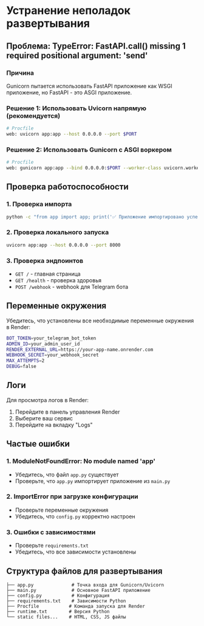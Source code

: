 # Устранение неполадок развертывания

## Проблема: TypeError: FastAPI.__call__() missing 1 required positional argument: 'send'

### Причина
Gunicorn пытается использовать FastAPI приложение как WSGI приложение, но FastAPI - это ASGI приложение.

### Решение 1: Использовать Uvicorn напрямую (рекомендуется)
```bash
# Procfile
web: uvicorn app:app --host 0.0.0.0 --port $PORT
```

### Решение 2: Использовать Gunicorn с ASGI воркером
```bash
# Procfile
web: gunicorn app:app --bind 0.0.0.0:$PORT --worker-class uvicorn.workers.UvicornWorker --workers 1
```

## Проверка работоспособности

### 1. Проверка импорта
```bash
python -c "from app import app; print('✅ Приложение импортировано успешно')"
```

### 2. Проверка локального запуска
```bash
uvicorn app:app --host 0.0.0.0 --port 8000
```

### 3. Проверка эндпоинтов
- `GET /` - главная страница
- `GET /health` - проверка здоровья
- `POST /webhook` - webhook для Telegram бота

## Переменные окружения

Убедитесь, что установлены все необходимые переменные окружения в Render:

```bash
BOT_TOKEN=your_telegram_bot_token
ADMIN_ID=your_admin_user_id
RENDER_EXTERNAL_URL=https://your-app-name.onrender.com
WEBHOOK_SECRET=your_webhook_secret
MAX_ATTEMPTS=2
DEBUG=false
```

## Логи

Для просмотра логов в Render:
1. Перейдите в панель управления Render
2. Выберите ваш сервис
3. Перейдите на вкладку "Logs"

## Частые ошибки

### 1. ModuleNotFoundError: No module named 'app'
- Убедитесь, что файл `app.py` существует
- Проверьте, что `app.py` импортирует приложение из `main.py`

### 2. ImportError при загрузке конфигурации
- Проверьте переменные окружения
- Убедитесь, что `config.py` корректно настроен

### 3. Ошибки с зависимостями
- Проверьте `requirements.txt`
- Убедитесь, что все зависимости установлены

## Структура файлов для развертывания

```
├── app.py              # Точка входа для Gunicorn/Uvicorn
├── main.py             # Основное FastAPI приложение
├── config.py           # Конфигурация
├── requirements.txt    # Зависимости Python
├── Procfile           # Команда запуска для Render
├── runtime.txt        # Версия Python
└── static files...    # HTML, CSS, JS файлы
``` 